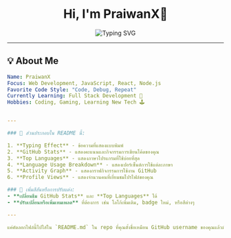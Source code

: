 <h1 align="center">Hi, I'm PraiwanX👋</h1>
<p align="center">
  <img src="https://readme-typing-svg.demolab.com?font=Fira+Code&size=28&pause=1000&center=true&vCenter=true&multiline=true&width=500&height=80&lines=I'm+a+Beginner+Developer;Learning+and+Building+Cool+Things;Join+Me+on+This+Journey!🔥" alt="Typing SVG" />
</p>

---

## 💡 About Me

```yaml
Name: PraiwanX
Focus: Web Development, JavaScript, React, Node.js
Favorite Code Style: "Code, Debug, Repeat"
Currently Learning: Full Stack Development 🌱
Hobbies: Coding, Gaming, Learning New Tech 🕹️


---

### 🚀 ส่วนประกอบใน README นี้:

1. **Typing Effect** - ข้อความที่แสดงแบบพิมพ์
2. **GitHub Stats** - แสดงคะแนนและกิจกรรมการเขียนโค้ดของคุณ
3. **Top Languages** - แสดงภาษาโปรแกรมที่ใช้บ่อยที่สุด
4. **Language Usage Breakdown** - แสดงเปอร์เซ็นต์การใช้แต่ละภาษา
5. **Activity Graph** - แสดงกราฟกิจกรรมการใช้งาน GitHub
6. **Profile Views** - แสดงจำนวนคนที่เยี่ยมชมโปรไฟล์ของคุณ

### 🎨 เพิ่มสีสันหรือการปรับแต่ง:
- **เปลี่ยนธีม GitHub Stats** และ **Top Languages** ได้
- **ปรับเปลี่ยนหรือเพิ่มเทมเพลต** ที่ต้องการ เช่น โลโก้เพิ่มเติม, badge ใหม่, หรือสีต่างๆ

---

แค่คัดลอกไฟล์นี้ไปใส่ใน `README.md` ใน repo ที่คุณตั้งชื่อเหมือน GitHub username ของคุณแล้วมันจะแสดงผลเลยครับ! 😎
